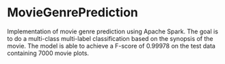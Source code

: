 # MovieGenrePrediction
Implementation of movie genre prediction using Apache Spark. The goal is to do a multi-class multi-label classification based on the synopsis of the movie. The model is able to achieve a F-score of 0.99978 on the test data containing 7000 movie plots.

